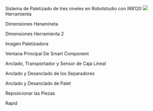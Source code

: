 Sistema de Paletizado de tres niveles en Robotstudio con IRB120
![](multimedia/github-imagen1.jpg.png)
Herramienta

Dimensiones Heramineta

Dimensiones Herramienta 2

Imagen Paletizadora

Ventana Principal De Smart Component 

Anclado, Transportador y Sensor de Caja Lineal

Anclado y Desanclado de los Separadores

Anclado y Desanclado de Palet

Reposicionar las Piezas

Rapid



